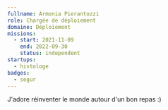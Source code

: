 ```yaml
---
fullname: Armonia Pierantozzi
role: Chargée de déploiement
domaine: Déploiement
missions:
  - start: 2021-11-09
    end: 2022-09-30
    status: independent
startups:
  - histologe
badges:
  - segur
---
```


J'adore réinventer le monde autour d'un bon repas :) 

